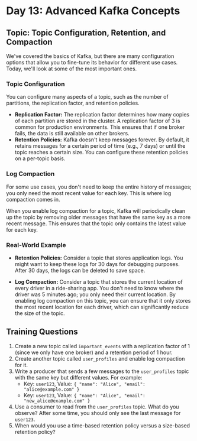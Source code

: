 # Day 13: Advanced Kafka Concepts

## Topic: Topic Configuration, Retention, and Compaction

We've covered the basics of Kafka, but there are many configuration options that allow you to fine-tune its behavior for different use cases. Today, we'll look at some of the most important ones.

### Topic Configuration

You can configure many aspects of a topic, such as the number of partitions, the replication factor, and retention policies.

*   **Replication Factor:** The replication factor determines how many copies of each partition are stored in the cluster. A replication factor of 3 is common for production environments. This ensures that if one broker fails, the data is still available on other brokers.
*   **Retention Policies:** Kafka doesn't keep messages forever. By default, it retains messages for a certain period of time (e.g., 7 days) or until the topic reaches a certain size. You can configure these retention policies on a per-topic basis.

### Log Compaction

For some use cases, you don't need to keep the entire history of messages; you only need the most recent value for each key. This is where log compaction comes in.

When you enable log compaction for a topic, Kafka will periodically clean up the topic by removing older messages that have the same key as a more recent message. This ensures that the topic only contains the latest value for each key.

### Real-World Example

*   **Retention Policies:** Consider a topic that stores application logs. You might want to keep these logs for 30 days for debugging purposes. After 30 days, the logs can be deleted to save space.

*   **Log Compaction:** Consider a topic that stores the current location of every driver in a ride-sharing app. You don't need to know where the driver was 5 minutes ago; you only need their current location. By enabling log compaction on this topic, you can ensure that it only stores the most recent location for each driver, which can significantly reduce the size of the topic.

## Training Questions

1.  Create a new topic called `important_events` with a replication factor of 1 (since we only have one broker) and a retention period of 1 hour.
2.  Create another topic called `user_profiles` and enable log compaction for it.
3.  Write a producer that sends a few messages to the `user_profiles` topic with the same key but different values. For example:
    *   Key: `user123`, Value: `{ "name": "Alice", "email": "alice@example.com" }`
    *   Key: `user123`, Value: `{ "name": "Alice", "email": "new_alice@example.com" }`
4.  Use a consumer to read from the `user_profiles` topic. What do you observe? After some time, you should only see the last message for `user123`.
5.  When would you use a time-based retention policy versus a size-based retention policy?
